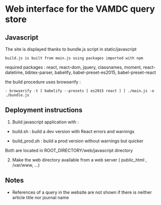 Web interface for the VAMDC query store
=============================================

Javascript
-----------

The site is displayed thanks to bundle.js script in static/javascript

	build.js is built from main.js using packages imported with npm

required packages : 
react, react-dom, jquery, classnames, moment, react-datetime, bibtex-parser, babelify, babel-preset-es2015, babel-preset-react

the build procedure uses browserify :

	- browserify -t [ babelify --presets [ es2015 react ] ] ./main.js -o ./bundle.js

Deployment instructions
------------------------

1. Build javascript application with :

  - build.sh : build a dev version with React errors and warnings

  - build_prod.sh : build a prod version without warnings but quicker

Both are located in  ROOT_DIRECTORY/web/javascript directory

2. Make the web directory available from a web server ( public_html , /var/www, ...)


Notes
-----

- References of a query in the website are not shown if there is neither article title nor journal name


